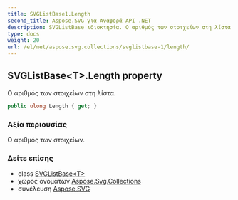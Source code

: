 ```yaml
---
title: SVGListBase1.Length
second_title: Aspose.SVG για Αναφορά API .NET
description: SVGListBase ιδιοκτησία. Ο αριθμός των στοιχείων στη λίστα.
type: docs
weight: 20
url: /el/net/aspose.svg.collections/svglistbase-1/length/
---
```

## SVGListBase&lt;T&gt;.Length property

Ο αριθμός των στοιχείων στη λίστα.

```csharp
public ulong Length { get; }
```

### Αξία περιουσίας

Ο αριθμός των στοιχείων.

### Δείτε επίσης

* class [SVGListBase&lt;T&gt;](../)
* χώρος ονομάτων [Aspose.Svg.Collections](../../svglistbase-1/)
* συνέλευση [Aspose.SVG](../../../)


